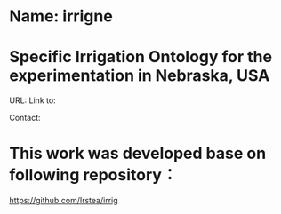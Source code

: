 # Name: irrigne

# Specific Irrigation Ontology for the experimentation in Nebraska, USA



URL:
Link to:

Contact:


# This work was developed base on following repository：
https://github.com/Irstea/irrig
